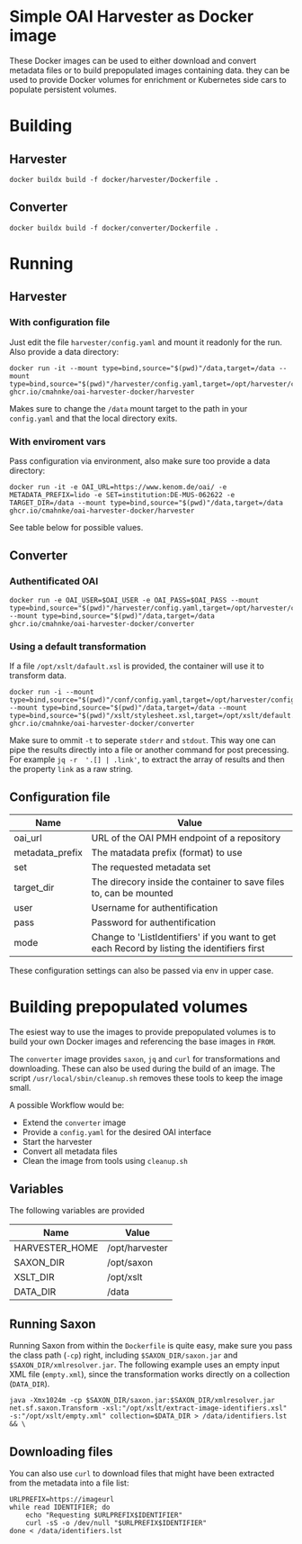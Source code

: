 Simple OAI Harvester as Docker image
====================================

These Docker images can be used to either download and convert metadata files or to build prepopulated images containing data. they can be used to provide Docker volumes for enrichment or Kubernetes side cars to populate persistent volumes.

# Building 

## Harvester

```
docker buildx build -f docker/harvester/Dockerfile .
```

## Converter

```
docker buildx build -f docker/converter/Dockerfile .
```

# Running

## Harvester

### With configuration file

Just edit the file `harvester/config.yaml` and mount it readonly for the run. Also provide a data directory:

```
docker run -it --mount type=bind,source="$(pwd)"/data,target=/data --mount type=bind,source="$(pwd)"/harvester/config.yaml,target=/opt/harvester/config.yaml,readonly ghcr.io/cmahnke/oai-harvester-docker/harvester
```

Makes sure to change the `/data` mount target to the path in your `config.yaml` and that the local directory exits.

### With enviroment vars

Pass configuration via environment, also make sure too provide a data directory:

```
docker run -it -e OAI_URL=https://www.kenom.de/oai/ -e METADATA_PREFIX=lido -e SET=institution:DE-MUS-062622 -e TARGET_DIR=/data --mount type=bind,source="$(pwd)"/data,target=/data ghcr.io/cmahnke/oai-harvester-docker/harvester
```

See table below for possible values.

## Converter

### Authentificated OAI

```
docker run -e OAI_USER=$OAI_USER -e OAI_PASS=$OAI_PASS --mount type=bind,source="$(pwd)"/harvester/config.yaml,target=/opt/harvester/config.yaml,readonly --mount type=bind,source="$(pwd)"/data,target=/data ghcr.io/cmahnke/oai-harvester-docker/converter
```

### Using a default transformation

If a file `/opt/xslt/dafault.xsl` is provided, the container will use it to transform data.

```
docker run -i --mount type=bind,source="$(pwd)"/conf/config.yaml,target=/opt/harvester/config.yaml,readonly --mount type=bind,source="$(pwd)"/data,target=/data --mount type=bind,source="$(pwd)"/xslt/stylesheet.xsl,target=/opt/xslt/default.xsl ghcr.io/cmahnke/oai-harvester-docker/converter
```

Make sure to ommit `-t` to seperate `stderr` and `stdout`. This way one can pipe the results directly into a file or another command for post precessing. For example `jq -r  '.[] | .link'`, to extract the array of results and then the property `link` as a raw string.

## Configuration file

| Name            | Value                                                                                        |
|-----------------|----------------------------------------------------------------------------------------------|
| oai_url         | URL of the OAI PMH endpoint of a repository                                                  |
| metadata_prefix | The matadata prefix (format) to use                                                          |
| set             | The requested metadata set                                                                   |
| target_dir      | The direcory inside the container to save files to, can be mounted                           |
| user            | Username for authentification                                                                |
| pass            | Password for authentification                                                                |
| mode            | Change to 'ListIdentifiers' if you want to get each Record by listing the identifiers first  |

These configuration settings can also be passed via env in upper case.

# Building prepopulated volumes

The esiest way to use the images to provide prepopulated volumes is to build your own Docker images and referencing the base images in `FROM`.

The `converter` image provides `saxon`, `jq` and `curl` for transformations and downloading. These can also be used during the build of an image. The script `/usr/local/sbin/cleanup.sh` removes these tools to keep the image small.

A possible Workflow would be:
* Extend the `converter` image
* Provide a `config.yaml` for the desired OAI interface
* Start the harvester
* Convert all metadata files
* Clean the image from tools using `cleanup.sh`

## Variables

The following variables are provided

| Name           | Value          |
|----------------|----------------|
| HARVESTER_HOME | /opt/harvester |
| SAXON_DIR      | /opt/saxon     |
| XSLT_DIR       | /opt/xslt      |
| DATA_DIR       | /data          |

## Running Saxon

Running Saxon from within the `Dockerfile` is quite easy, make sure you pass the class path (`-cp`) right, including `$SAXON_DIR/saxon.jar` and `$SAXON_DIR/xmlresolver.jar`. The following example uses an empty input XML file (`empty.xml`), since the transformation works directly on a collection (`DATA_DIR`). 

```
java -Xmx1024m -cp $SAXON_DIR/saxon.jar:$SAXON_DIR/xmlresolver.jar net.sf.saxon.Transform -xsl:"/opt/xslt/extract-image-identifiers.xsl" -s:"/opt/xslt/empty.xml" collection=$DATA_DIR > /data/identifiers.lst && \
```

## Downloading files
You can also use `curl` to download files that might have been extracted from the metadata into a file list:
```
URLPREFIX=https://imageurl
while read IDENTIFIER; do
    echo "Requesting $URLPREFIX$IDENTIFIER"
    curl -sS -o /dev/null "$URLPREFIX$IDENTIFIER"
done < /data/identifiers.lst
```
